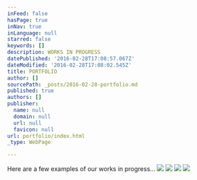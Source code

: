 ```yaml
---
inFeed: false
hasPage: true
inNav: true
inLanguage: null
starred: false
keywords: []
description: WORKS IN PROGRESS
datePublished: '2016-02-28T17:08:57.067Z'
dateModified: '2016-02-28T17:08:02.545Z'
title: PORTFOLIO
author: []
sourcePath: _posts/2016-02-28-portfolio.md
published: true
authors: []
publisher:
  name: null
  domain: null
  url: null
  favicon: null
url: portfolio/index.html
_type: WebPage

---
```

Here are a few examples of our works in progress...
![](https://the-grid-user-content.s3-us-west-2.amazonaws.com/c525dc38-0a47-4e68-95ae-ba7eb2ba0bf9.PNG)
![](https://the-grid-user-content.s3-us-west-2.amazonaws.com/9ba65291-026f-4a12-b333-1e90c71dbb98.PNG)
![](https://the-grid-user-content.s3-us-west-2.amazonaws.com/fbc1b815-6201-49e4-a7c8-33cb76e12321.PNG)
![](https://the-grid-user-content.s3-us-west-2.amazonaws.com/70d651ad-decc-47c9-862b-3bd93fae9cd2.PNG)